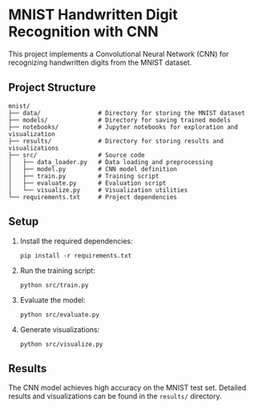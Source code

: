 # MNIST Handwritten Digit Recognition with CNN

This project implements a Convolutional Neural Network (CNN) for recognizing handwritten digits from the MNIST dataset.

## Project Structure

```
mnist/
├── data/                # Directory for storing the MNIST dataset
├── models/              # Directory for saving trained models
├── notebooks/           # Jupyter notebooks for exploration and visualization
├── results/             # Directory for storing results and visualizations
├── src/                 # Source code
│   ├── data_loader.py   # Data loading and preprocessing
│   ├── model.py         # CNN model definition
│   ├── train.py         # Training script
│   ├── evaluate.py      # Evaluation script
│   └── visualize.py     # Visualization utilities
└── requirements.txt     # Project dependencies
```

## Setup

1. Install the required dependencies:
   ```
   pip install -r requirements.txt
   ```

2. Run the training script:
   ```
   python src/train.py
   ```

3. Evaluate the model:
   ```
   python src/evaluate.py
   ```

4. Generate visualizations:
   ```
   python src/visualize.py
   ```

## Results

The CNN model achieves high accuracy on the MNIST test set. Detailed results and visualizations can be found in the `results/` directory.
